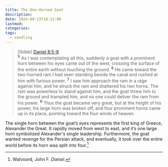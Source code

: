 ```yaml
---
title: The One-Horned Goat
description: 
date: 2024-09-23T18:12:00
lastmod: 
categories: 
tags:
  - seedling
---
```

>[!bible] [Daniel 8:5-](Daniel%208.md#5)[8](Daniel%208.md#8)  
<sup><b>5</b></sup> As I was contemplating all this, suddenly a goat with a prominent horn between his eyes came out of the west, crossing the surface of the entire earth without touching the ground. <sup><b>6</b></sup> He came toward the two-horned ram I had seen standing beside the canal and rushed at him with furious power. <sup><b>7</b></sup> I saw him approach the ram in a rage against him, and he struck the ram and shattered his two horns. The ram was powerless to stand against him, and the goat threw him to the ground and trampled him, and no one could deliver the ram from his power. <sup><b>8</b></sup> Thus the goat became very great, but at the height of his power, his large horn was broken off, and four prominent horns came up in its place, pointing toward the four winds of heaven. [](Daniel%208.md#6)[](Daniel%208.md#7)  
  
The single horn between the goat’s eyes represents the first king of Greece, Alexander the Great. It rapidly moved from west to east, and it’s one large horn symbolized Alexander's single leadership. Furthermore, the goat wanted revenge for the Persian attack, and eventually, it took over the entire world before its horn was split into four.[^1]  
  
[^1]: Walvoord, John F. *Daniel.*